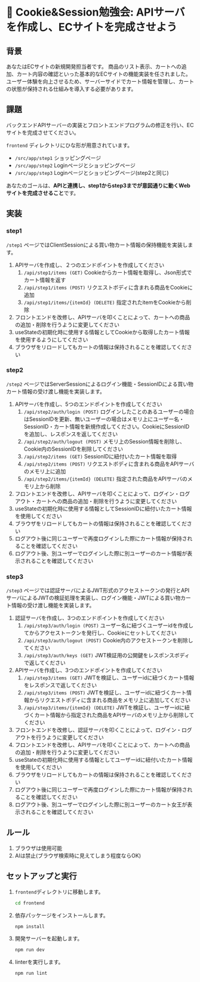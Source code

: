 # 🍪 Cookie&Session勉強会: APIサーバを作成し、ECサイトを完成させよう

## 背景

あなたはECサイトの新規開発担当者です。
商品のリスト表示、カートへの追加、カート内容の確認といった基本的なECサイトの機能実装を任されました。
ユーザー体験を向上させるため、サーバーサイドでカート情報を管理し、カートの状態が保持される仕組みを導入する必要があります。

## 課題

バックエンドAPIサーバーの実装とフロントエンドプログラムの修正を行い、ECサイトを完成させてください。

`frontend` ディレクトリにひな形が用意されています。
- `/src/app/step1` ショッピングページ
- `/src/app/step2` Loginページとショッピングページ
- `/src/app/step3` Loginページとショッピングページ(step2と同じ)

あなたのゴールは、**APIと連携し、step1からstep3までが意図通りに動くWebサイトを完成させること**です。

## 実装

### step1

`/step1` ページではClientSessionによる買い物カート情報の保持機能を実装します。

1. APIサーバを作成し、２つのエンドポイントを作成してください
    1. `/api/step1/items (GET)` Cookieからカート情報を取得し、Json形式でカート情報を返す
    1. `/api/step1/items (POST)` リクエストボディに含まれる商品をCookieに追加
    2. `/api/step1/items/{itemId} (DELETE)` 指定されたitemをCookieから削除
2. フロントエンドを改修し、APIサーバを叩くことによって、カートへの商品の追加・削除を行うように変更してください
3. useStateの初期化時に使用する情報としてCookieから取得したカート情報を使用するようにしてください
4. ブラウザをリロードしてもカートの情報は保持されることを確認してください

### step2

`/step2` ページではServerSessionによるログイン機能・SessionIDによる買い物カート情報の受け渡し機能を実装します。

1. APIサーバを作成し、5つのエンドポイントを作成してください
    1. `/api/step2/auth/login (POST)` ログインしたことのあるユーザーの場合はSessionIDを更新、無いユーザーの場合はメモリ上にユーザー名・SessionID・カート情報を新規作成してください。CookieにSessionIDを追加し、レスポンスを返してください
    2. `/api/step2/auth/logout (POST)` メモリ上のSession情報を削除し、Cookie内のSessionIDを削除してください
    3. `/api/step2/items (GET)` SessionIDに紐付いたカート情報を取得
    4. `/api/step2/items (POST)` リクエストボディに含まれる商品をAPIサーバのメモリ上に追加
    5. `/api/step2/items/{itemId} (DELETE)` 指定された商品をAPIサーバのメモリ上から削除
2. フロントエンドを改修し、APIサーバを叩くことによって、ログイン・ログアウト・カートへの商品の追加・削除を行うように変更してください
3. useStateの初期化時に使用する情報としてSessionIDに紐付いたカート情報を使用してください
4. ブラウザをリロードしてもカートの情報は保持されることを確認してください
5. ログアウト後に同じユーザーで再度ログインした際にカート情報が保持されることを確認してください
6. ログアウト後、別ユーザーでログインした際に別ユーザーのカート情報が表示されることを確認してください

### step3

`/step3` ページでは認証サーバによるJWT形式のアクセストークンの発行とAPIサーバによるJWTの検証処理を実装し、ログイン機能・JWTによる買い物カート情報の受け渡し機能を実装します。

1. 認証サーバを作成し、3つのエンドポイントを作成してください
    1. `/api/step3/auth/login (POST)` ユーザー名に紐づくユーザーidを作成してからアクセストークンを発行し、Cookieにセットしてください
    2. `/api/step3/auth/logout (POST)` Cookie内のアクセストークンを削除してください
    3. `/api/step3/auth/keys (GET)` JWT検証用の公開鍵をレスポンスボディで返してください
2. APIサーバを作成し、3つのエンドポイントを作成してください
    1. `/api/step3/items (GET)` JWTを検証し、ユーザーidに紐づくカート情報をレスポンスで返してください
    2. `/api/step3/items (POST)` JWTを検証し、ユーザーidに紐づくカート情報からリクエストボディに含まれる商品をメモリ上に追加してください
    3. `/api/step3/items/{itemId} (DELETE)` JWTを検証し、ユーザーidに紐づくカート情報から指定された商品をAPIサーバのメモリ上から削除してください
3. フロントエンドを改修し、認証サーバを叩くことによって、ログイン・ログアウトを行うように変更してください
4. フロントエンドを改修し、APIサーバを叩くことによって、カートへの商品の追加・削除を行うように変更してください
5. useStateの初期化時に使用する情報としてユーザーidに紐付いたカート情報を使用してください
6. ブラウザをリロードしてもカートの情報は保持されることを確認してください
7. ログアウト後に同じユーザーで再度ログインした際にカート情報が保持されることを確認してください
8. ログアウト後、別ユーザーでログインした際に別ユーザーのカート女王が表示されることを確認してください

## ルール
1.  ブラウザは使用可能
2.  AIは禁止(ブラウザ検索時に見えてしまう程度ならOK)

## セットアップと実行

1.  `frontend`ディレクトリに移動します。
    ```bash
    cd frontend
    ```

2.  依存パッケージをインストールします。
    ```bash
    npm install
    ```

3.  開発サーバーを起動します。
    ```bash
    npm run dev
    ```

4.  linterを実行します。
    ```bash
    npm run lint
    ```
